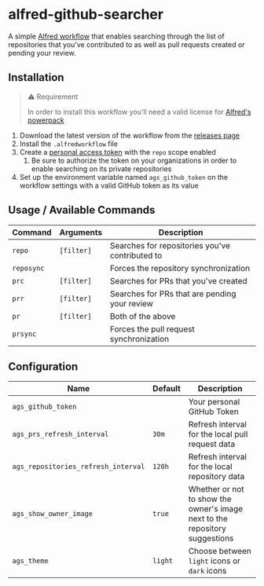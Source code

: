 # alfred-github-searcher

A simple [Alfred workflow](https://www.alfredapp.com/help/workflows/) that
enables searching through the list of repositories that you've contributed to as
well as pull requests created or pending your review.

## Installation

> :warning: Requirement
>
> In order to install this workflow you'll need a valid license for
> [Alfred's powerpack](https://www.alfredapp.com/powerpack/)

1. Download the latest version of the workflow from the
   [releases page](https://github.com/davidafsilva/alfred-github-searcher/releases)
2. Install the `.alfredworkflow` file
3. Create a [personal access token](https://github.com/settings/tokens) with
   the `repo` scope enabled
    1. Be sure to authorize the token on your organizations in order to enable
       searching on its private repositories
4. Set up the environment variable named `ags_github_token` on the workflow
   settings with a valid GitHub token as its value

## Usage / Available Commands

| Command    | Arguments  | Description                                     |
|------------|------------|-------------------------------------------------|
| `repo`     | `[filter]` | Searches for repositories you've contributed to |
| `reposync` |            | Forces the repository synchronization           |
| `prc`      | `[filter]` | Searches for PRs that you've created            |
| `prr`      | `[filter]` | Searches for PRs that are pending your review   |
| `pr`       | `[filter]` | Both of the above                               |
| `prsync`   |            | Forces the pull request synchronization         |

## Configuration

| Name                                | Default | Description                                                                 |
|-------------------------------------|---------|-----------------------------------------------------------------------------|
| `ags_github_token`                  |         | Your personal GitHub Token                                                  |
| `ags_prs_refresh_interval`          | `30m`   | Refresh interval for the local pull request data                            |
| `ags_repositories_refresh_interval` | `120h`  | Refresh interval for the local repository data                              |
| `ags_show_owner_image`              | `true`  | Whether or not to show the owner's image next to the repository suggestions |
| `ags_theme`                         | `light` | Choose between `light` icons or `dark` icons                                |
